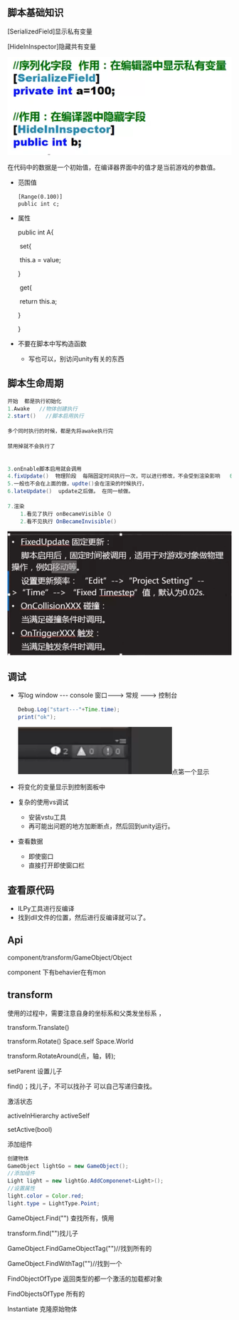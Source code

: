 ## 脚本基础知识

[SerializedField]显示私有变量

[HideInInspector]隐藏共有变量

![image-20201210074728015](images/image-20201210074728015.png)

在代码中的数据是一个初始值，在编译器界面中的值才是当前游戏的参数值。

- 范围值

  ```jaa
  [Range(0.100)]
  public int c;
  ```

  

- 属性

  public  int A{

  ​	set{

  ​		this.a = value;

  }

  ​	get{

  ​	return this.a;

  }

  }

- 不要在脚本中写构造函数

  - 写也可以，别访问unity有关的东西

## 脚本生命周期

```java
开始  都是执行初始化
1.Awake   //物体创建执行
2.start()   //脚本启用执行
    
多个同时执行的时候，都是先将awake执行完
    
禁用掉就不会执行了
    
    
3.onEnable脚本启用就会调用
4.fixUpdate()  物理阶段  每隔固定时间执行一次，可以进行修改，不会受到渲染影响   0.02s
5.一般也不会在上面的做，updte()会在渲染的时候执行，
6.lateUpdate()  update之后做。 在同一帧做。
    
7.渲染
    1.看见了执行 onBecameVisible（）
    2.看不见执行 OnBecameInvisible()
```

![image-20201210081311464](images/image-20201210081311464.png)





## 调试

- 写log    window --- console        窗口---> 常规 --->  控制台

  ```java
  Debug.Log("start---"+Time.time);
  print("ok");
  ```

  ![image-20201211072004310](images/image-20201211072004310.png)点第一个显示

- 将变化的变量显示到控制面板中

- 复杂的使用vs调试

  - 安装vstu工具
  - 再可能出问题的地方加断断点，然后回到unity运行。

- 查看数据

  - 即使窗口
  - 直接打开即使窗口栏

## 查看原代码

- ILPy工具进行反编译
- 找到dll文件的位置，然后进行反编译就可以了。



## Api

component/transform/GameObject/Object

component 下有behavier在有mon



## transform

使用的过程中，需要注意自身的坐标系和父类发坐标系 ，

transform.Translate()

transform.Rotate()    Space.self   Space.World

transform.RotateAround(点，轴，转);



setParent  设置儿子



find()；找儿子，不可以找孙子    可以自己写递归查找。





激活状态

activeInHierarchy      activeSelf

setActive(bool)



添加组件

```java
创建物体
GameObject lightGo = new GameObject();
//添加组件
Light light = new lightGo.AddComponenet<Light>();
//设置属性
light.color = Color.red;
light.type = LightType.Point;
```



GameObject.Find("") 查找所有，慎用

transform.find("")找儿子

GameObject.FindGameObjectTag("")//找到所有的

GameObject.FindWithTag("")//找到一个 

FindObjectOfType<T>  返回类型的都一个激活的加载都对象

FindObjectsOfType<T> 所有的

Instantiate  克隆原始物体